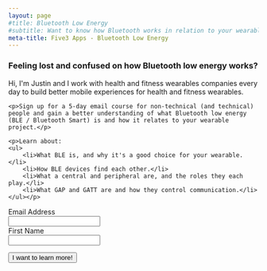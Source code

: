 ```yaml
---
layout: page
#title: Bluetooth Low Energy
#subtitle: Want to know how Bluetooth works in relation to your wearable?
meta-title: Five3 Apps - Bluetooth Low Energy
---
```


<form action="https://www.getdrip.com/forms/66244556/submissions" method="post" data-drip-embedded-form="66244556">
  <h3 data-drip-attribute="headline">Feeling lost and confused on how Bluetooth low energy works?</h3>
  <div data-drip-attribute="description">
  	<p>Hi, I'm Justin and I work with health and fitness wearables companies every day to build better mobile experiences for health and fitness wearables.</p>

  	<p>Sign up for a 5-day email course for non-technical (and technical) people and gain a better understanding of what Bluetooth low energy (BLE / Bluetooth Smart) is and how it relates to your wearable project.</p>

	<p>Learn about:
	<ul>
		<li>What BLE is, and why it's a good choice for your wearable.</li>
		<li>How BLE devices find each other.</li>
		<li>What a central and peripheral are, and the roles they each play.</li>
		<li>What GAP and GATT are and how they control communication.</li>
	</ul></p>
</div>
  <p></p>
  <div class="lightbox">
    <div>
        <label for="fields[email]">Email Address</label><br />
        <input type="email" name="fields[email]" value="" />
    </div>
    <div>
        <label for="fields[first_name]">First Name</label><br />
        <input type="text" name="fields[first_name]" value="" />
    </div>
    <p></p>
    <div>
    	<input class="btn btn-primary btn-lg" type="submit" name="submit" value="I want to learn more!" data-drip-attribute="sign-up-button" />
  	</div>
  </div>
</form>
